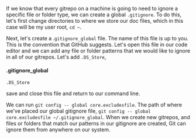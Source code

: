 If we know that every gitrepo on a machine is going to need to ignore a specific file or folder type, we can create a global `.gitignore`. To do this, let's first change directories to where we store our doc files, which in this case will be my user root, `cd ~`.

Next, let's create a .`gitignore_global` file. The name of this file is up to you. This is the convention that GitHub suggests. Let's open this file in our code editor and we can add any file or folder patterns that we would like to ignore in all of our gitrepos. Let's add `.DS_Store`, 

#### .gitignore_global
```
.DS_Store
```

save and close this file and return to our command line.

We can run `git config -- global core.excludesfile`. The path of where we've placed our global gitignore file, `git config -- global core.excludesfile ~/.gitignore_global`. When we create new gitrepos, and files or folders that match our patterns in our gitignore are created, Git can ignore them from anywhere on our system.